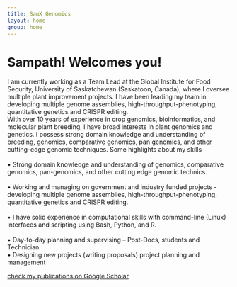 ```yaml
---
title: SamX Genomics
layout: home
group: home
---
```


# Sampath! Welcomes you!



I am currently working as a Team Lead at the Global Institute for Food Security, University of Saskatchewan (Saskatoon, Canada), where I oversee multiple plant improvement projects. I have been leading my team in developing multiple genome assemblies, high-throughput-phenotyping, quantitative genetics and CRISPR editing. <br>
With over 10 years of experience in crop genomics, bioinformatics, and molecular plant breeding, I have broad interests in plant genomics and genetics. I possess strong domain knowledge and understanding of breeding, genomics, comparative genomics, pan genomics, and other cutting-edge genomic techniques. Some highlights about my skills <br>	 
• Strong domain knowledge and understanding of genomics, comparative genomics, pan-genomics, and other cutting edge genomic technics.<br>	
• Working and managing on government and industry funded projects - developing multiple genome assemblies, high-throughput-phenotyping, quantitative genetics and CRISPR editing. <br>	
• I have solid experience in computational skills with command-line (Linux) interfaces and scripting using Bash, Python, and R. <br>	
• Day-to-day planning and supervising – Post-Docs, students and Technician <br>	
• Designing new projects (writing proposals) project planning and management <br>	

[check my publications on Google Scholar](https://scholar.google.co.in/citations?user=JOuANlIAAAAJ&hl=en) <br>
